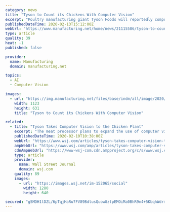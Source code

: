 ```yaml
---
category: news
title: "Tyson to Count its Chickens With Computer Vision"
excerpt: "Poultry manufacturing giant Tyson Foods will reportedly computer vision to track quantities of chicken moving through its production plants as it aims to rely more on automation and artificial intelligence to boost efficiency. The Wall Street Journal reported Feb. 10 that Tyson has installed computer vision systems — consisting of cameras ..."
publishedDateTime: 2020-02-13T15:12:00Z
webUrl: "https://www.manufacturing.net/home/news/21115586/tyson-to-count-its-chickens-with-computer-vision"
type: article
quality: 39
heat: -1
published: false

provider:
  name: Manufacturing
  domain: manufacturing.net

topics:
  - AI
  - Computer Vision

images:
  - url: "https://img.manufacturing.net/files/base/indm/all/image/2020/02/16x9/iStock_1185520857__1_.5e441daa51cca.png?auto=format&fit=max&w=1200"
    width: 1123
    height: 631
    title: "Tyson to Count its Chickens With Computer Vision"

related:
  - title: "Tyson Takes Computer Vision to the Chicken Plant"
    excerpt: "The meat processor plans to expand the use of computer vision to track how much chicken moves through its plants, part of an effort to invest more in automation and artificial intelligence to cut costs and reduce waste."
    publishedDateTime: 2020-02-10T10:38:00Z
    webUrl: "https://www.wsj.com/articles/tyson-takes-computer-vision-to-the-chicken-plant-11581330602"
    ampWebUrl: "https://www.wsj.com/amp/articles/tyson-takes-computer-vision-to-the-chicken-plant-11581330602"
    cdnAmpWebUrl: "https://www-wsj-com.cdn.ampproject.org/c/s/www.wsj.com/amp/articles/tyson-takes-computer-vision-to-the-chicken-plant-11581330602"
    type: article
    provider:
      name: Wall Street Journal
      domain: wsj.com
    quality: 89
    images:
      - url: "https://images.wsj.net/im-152065/social"
        width: 1280
        height: 640

secured: "gSMDH1lDZL/6pTqjHaRu7FV89BdlusQuowGztpEMOiMa0BhR9n4+5KbqhWdrmWytFPItK2EuObW1kfmFD3S/SmAawa+GCaDfGm9pqak3P4WVnmieQ/yg9JXRFvSSMlFNAjea099La9XPdGpfjE4VttmPLrsXzBkg8p7MsoIW42wepvqmarG7zlQxvAF9wdgpUgkRPyp8jK4ZKAKhEdqmwaOIkhYQegBoDAdG2SxP4EncytbPaI4hQ+ZaLeU9TdZJ16PqU3VGO5qE3XCCpCFi4R7c2ty3OTo6krPFRGxq3q+bWci/eDgmVPxB2RTUPIha;RbgRQ0of2df8MPVq7rPDTQ=="
---
```


